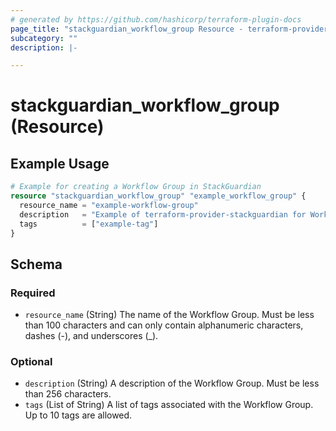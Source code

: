 ```yaml
---
# generated by https://github.com/hashicorp/terraform-plugin-docs
page_title: "stackguardian_workflow_group Resource - terraform-provider-stackguardian"
subcategory: ""
description: |-

---
```


# stackguardian_workflow_group (Resource)

## Example Usage

```terraform
# Example for creating a Workflow Group in StackGuardian
resource "stackguardian_workflow_group" "example_workflow_group" {
  resource_name = "example-workflow-group"
  description   = "Example of terraform-provider-stackguardian for Workflow Group"
  tags          = ["example-tag"]
}
```

<!-- schema generated by tfplugindocs -->
## Schema

### Required

- `resource_name` (String) The name of the Workflow Group. Must be less than 100 characters and can only contain alphanumeric characters, dashes (-), and underscores (_).

### Optional

- `description` (String) A description of the Workflow Group. Must be less than 256 characters.
- `tags` (List of String) A list of tags associated with the Workflow Group. Up to 10 tags are allowed.


